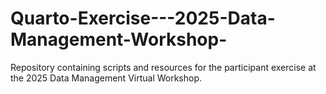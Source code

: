 # Quarto-Exercise---2025-Data-Management-Workshop-
Repository containing scripts and resources for the participant exercise at the 2025 Data Management Virtual Workshop.
